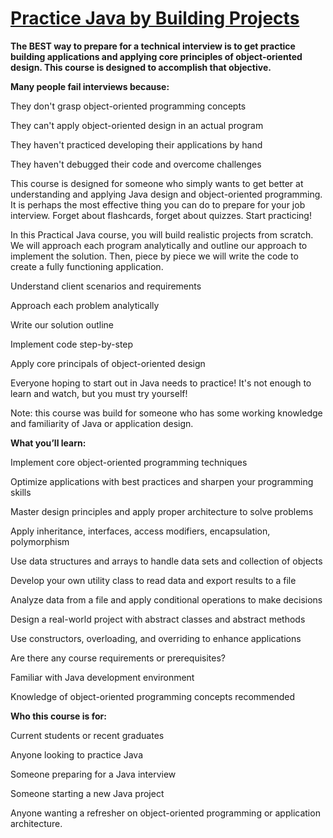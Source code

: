 # [Practice Java by Building Projects](https://www.udemy.com/practice-java-by-building-projects/)


**The BEST way to prepare for a technical interview is to get practice building applications and applying core principles of object-oriented design. This course is  designed to accomplish that objective.**


**Many people fail interviews because:**

They don't grasp object-oriented programming concepts

They can't apply object-oriented design in an actual program

They haven't practiced developing their applications by hand

They haven't debugged their code and overcome challenges

This course is designed for someone who simply wants to get better at understanding and applying Java design and object-oriented programming. It is perhaps the most effective thing you can do to prepare for your job interview. Forget about flashcards, forget about quizzes. Start practicing!

In this Practical Java course, you will build realistic projects from scratch. We will approach each program analytically and outline our approach to implement the solution. Then, piece by piece we will write the code to create a fully functioning application.

Understand client scenarios and requirements

Approach each problem analytically

Write our solution outline

Implement code step-by-step

Apply core principals of object-oriented design

Everyone hoping to start out in Java needs to practice! It's not enough to learn and watch, but you must try yourself!

Note: this course was build for someone who has some working knowledge and familiarity of Java or application design.

**What you’ll learn:**

Implement core object-oriented programming techniques

Optimize applications with best practices and sharpen your programming skills

Master design principles and apply proper architecture to solve problems

Apply inheritance, interfaces, access modifiers, encapsulation, polymorphism

Use data structures and arrays to handle data sets and collection of objects

Develop your own utility class to read data and export results to a file

Analyze data from a file and apply conditional operations to make decisions

Design a real-world project with abstract classes and abstract methods

Use constructors, overloading, and overriding to enhance applications

Are there any course requirements or prerequisites?

Familiar with Java development environment

Knowledge of object-oriented programming concepts recommended


**Who this course is for:**

Current students or recent graduates

Anyone looking to practice Java

Someone preparing for a Java interview

Someone starting a new Java project

Anyone wanting a refresher on object-oriented programming or application architecture. 

